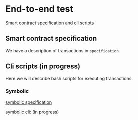 # End-to-end test

Smart contract specification and cli scripts

## Smart contract specification

We have a description of transactions in `specification`.

## Cli scripts (in progress)

Here we will describe bash scripts for executing transactions.

### Symbolic

[symbolic specification](https://github.com/zkFold/zkfold-ethereum/tree/main/e2e-test/specification/symbolic)

symbolic cli: (in progress)

